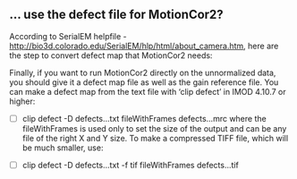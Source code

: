 ## … use the defect file for MotionCor2?


According to SerialEM helpfile - http://bio3d.colorado.edu/SerialEM/hlp/html/about_camera.htm, here are the step to convert defect map that MotionCor2 needs:

Finally, if you want to run MotionCor2 directly on the unnormalized data, you should give it a defect map file as well as the gain reference file. You can make a defect map from the text file with ‘clip defect’ in IMOD 4.10.7 or higher:

- [ ] clip defect -D defects...txt  fileWithFrames  defects...mrc
where the fileWithFrames is used only to set the size of the output and can be any file of the right X and Y size. To make a compressed TIFF file, which will be much smaller, use:

- [ ] clip defect -D defects...txt  -f tif  fileWithFrames  defects...tif
